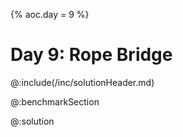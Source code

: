 {% aoc.day = 9 %}

# Day 9: Rope Bridge

@:include(/inc/solutionHeader.md)

@:benchmarkSection

@:solution